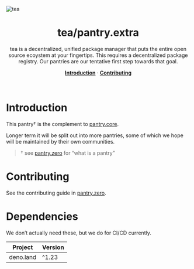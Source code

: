 ![tea](https://tea.xyz/banner.png)

<h1 align="center">tea/<strong>pantry.extra</strong></h1>
<p align="center">
  tea is a decentralized, unified package manager that puts the entire open source ecoystem at your fingertips. This requires a decentralized package registry. Our pantries are our tentative first step towards that goal.
</p>


<p align="center">
  <a href="#introduction"><strong>Introduction</strong></a> ·
  <a href="#contributing"><strong>Contributing</strong></a> 
</p>
&nbsp;

# Introduction

This pantry† is the complement to [pantry.core].

Longer term it will be split out into more pantries, some of which we hope
will be maintained by their own communities.

> † see [pantry.zero] for “what is a pantry”


# Contributing

See the contributing guide in [pantry.zero][pantry.zero/contributing].

[pantry.zero]: https://github.com/teaxyz/pantry.zero#what-is-a-pantry
[pantry.zero/contributing]: https://github.com/teaxyz/pantry.zero#contributing
[pantry.core]: https://github.com/teaxyz/pantry.core


# Dependencies

We don’t actually need these, but we do for CI/CD currently.

|   Project   | Version |
|-------------|---------|
| deno.land   | ^1.23   |
